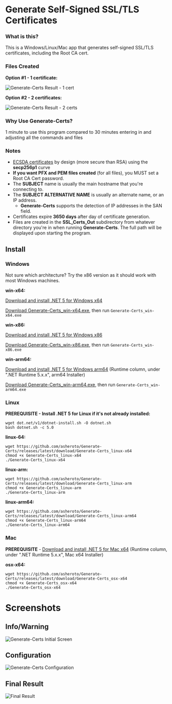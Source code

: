# Generate Self-Signed SSL/TLS Certificates

### What is this?
This is a Windows/Linux/Mac app that generates self-signed SSL/TLS certificates, including the Root CA cert.

### Files Created

**Option #1 - 1 certificate:**

![Generate-Certs Result - 1 cert](https://github.com/asheroto/Generate-Certs/blob/master/screenshots/4.png)

**Option #2 - 2 certificates:**

![Generate-Certs Result - 2 certs](https://github.com/asheroto/Generate-Certs/blob/master/screenshots/5.png)

### Why Use Generate-Certs?
1 minute to use this program compared to 30 minutes entering in and adjusting all the commands and files

### Notes

- [ECSDA certificates](https://blog.cloudflare.com/ecdsa-the-digital-signature-algorithm-of-a-better-internet/) by design (more secure than RSA) using the **secp256p1** curve
- **If you want PFX and PEM files created** (for all files), you MUST set a Root CA Cert password.
- The **SUBJECT** name is usually the main hostname that you're connecting to.
- The **SUBJECT ALTERNATIVE NAME** is usually an alternate name, or an IP address.
	- **Generate-Certs** supports the detection of IP addresses in the SAN field.
- Certificates expire **3650 days** after day of certificate generation.
- Files are created in the **SSL_Certs_Out** subdirectory from whatever directory you're in when running **Generate-Certs**.  The full path will be displayed upon starting the program.

## Install

### Windows

Not sure which architecture? Try the x86 version as it should work with most Windows machines.

**win-x64:**

[Download and install .NET 5 for Windows x64](https://dotnet.microsoft.com/download/dotnet/current/runtime)

[Download Generate-Certs_win-x64.exe](<https://github.com/asheroto/Generate-Certs/releases/latest/download/Generate-Certs_win-x64.exe>), then run `Generate-Certs_win-x64.exe`

**win-x86:**

[Download and install .NET 5 for Windows x86](https://dotnet.microsoft.com/download/dotnet/current/runtime)

[Download Generate-Certs_win-x86.exe](<https://github.com/asheroto/Generate-Certs/releases/latest/download/Generate-Certs_win-x86.exe>), then run `Generate-Certs_win-x86.exe`

**win-arm64:**

[Download and install .NET 5 for Windows arm64](https://dotnet.microsoft.com/download/dotnet/5.0) (Runtime column, under ".NET Runtime 5.x.x", arm64  Installer)

[Download Generate-Certs_win-arm64.exe](<https://github.com/asheroto/Generate-Certs/releases/latest/download/Generate-Certs_win-arm64.exe>), then run `Generate-Certs_win-arm64.exe`

### Linux

**PREREQUISITE - Install .NET 5 for Linux if it's not already installed:**
```
wget dot.net/v1/dotnet-install.sh -O dotnet.sh
bash dotnet.sh -c 5.0
```

**linux-64:**
```
wget https://github.com/asheroto/Generate-Certs/releases/latest/download/Generate-Certs_linux-x64
chmod +x Generate-Certs_linux-x64
./Generate-Certs_linux-x64
```

**linux-arm:**
```
wget https://github.com/asheroto/Generate-Certs/releases/latest/download/Generate-Certs_linux-arm
chmod +x Generate-Certs_linux-arm
./Generate-Certs_linux-arm
```

**linux-arm64:**
```
wget https://github.com/asheroto/Generate-Certs/releases/latest/download/Generate-Certs_linux-arm64
chmod +x Generate-Certs_linux-arm64
./Generate-Certs_linux-arm64
```

### Mac

**PREREQUISITE** - [Download and install .NET 5 for Mac x64](https://dotnet.microsoft.com/download/dotnet/5.0) (Runtime column, under ".NET Runtime 5.x.x", Mac x64 Installer)

**osx-x64:**
```
wget https://github.com/asheroto/Generate-Certs/releases/latest/download/Generate-Certs_osx-x64
chmod +x Generate-Certs_osx-x64
./Generate-Certs_osx-x64
```


# Screenshots

## Info/Warning
![Generate-Certs Initial Screen](https://github.com/asheroto/Generate-Certs/blob/master/screenshots/1.png)

## Configuration
![Generate-Certs Configuration](https://github.com/asheroto/Generate-Certs/blob/master/screenshots/2.png)

## Final Result
![Final Result](https://github.com/asheroto/Generate-Certs/blob/master/screenshots/3.png)

